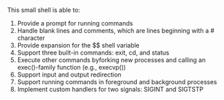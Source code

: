 This small shell is able to:
 1. Provide a prompt for running commands
 2. Handle blank lines and comments, which are lines beginning with a # character
 3. Provide expansion for the $$ shell variable
 4. Support three built-in commands: exit, cd, and status
 5. Execute other commands byforking new processes and calling an exec()-family function (e.g., execvp())
 6. Support input and output redirection
 7. Support running commands in foreground and background processes
 8. Implement custom handlers for two signals: SIGINT and SIGTSTP
